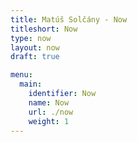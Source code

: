 ```yaml
---
title: Matúš Solčány - Now
titleshort: Now
type: now
layout: now
draft: true

menu:
  main:
    identifier: Now
    name: Now
    url: ./now
    weight: 1
---
```

 

